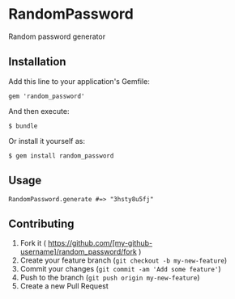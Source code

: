 # RandomPassword
Random password generator

## Installation
Add this line to your application's Gemfile:

    gem 'random_password'

And then execute:

    $ bundle

Or install it yourself as:

    $ gem install random_password

## Usage
```
RandomPassword.generate #=> "3hsty8u5fj"
```

## Contributing

1. Fork it ( https://github.com/[my-github-username]/random_password/fork )
2. Create your feature branch (`git checkout -b my-new-feature`)
3. Commit your changes (`git commit -am 'Add some feature'`)
4. Push to the branch (`git push origin my-new-feature`)
5. Create a new Pull Request
